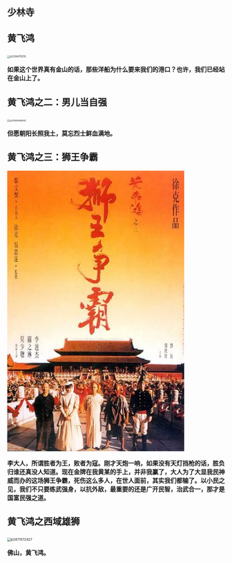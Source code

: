## 少林寺

## 黄飞鸿

<img src="./lilianjie/p2204476216.webp" alt="p2204476216" style="zoom: 40%;" />

**如果这个世界真有金山的话，那些洋船为什么要来我们的港口？也许，我们已经站在金山上了。**

## 黄飞鸿之二：男儿当自强

<img src="./lilianjie/p2585646640.webp" alt="p2585646640" style="zoom: 39%;" />

**但愿朝阳长照我土，莫忘烈士鲜血满地。**

## 黄飞鸿之三：狮王争霸

<img src="./lilianjie/p2047653768.webp" alt="p2047653768" style="zoom:89%;" />

**李大人，所谓胜者为王，败者为寇。刚才天炮一响，如果没有天灯挡枪的话，胜负归谁还真没人知道。现在金牌在我黄某的手上，并非我赢了，大人为了大显我民神威而办的这场狮王争霸，死伤这么多人，在世人面前，其实我们都输了。以小民之见，我们不只要练武强身，以抗外敌，最重要的还是广开民智，治武合一，那才是国富民强之道。**

## 黄飞鸿之西域雄狮

<img src="./lilianjie/p2871572427.webp" alt="p2871572427" style="zoom:55%;" />

**佛山，黄飞鸿。**
